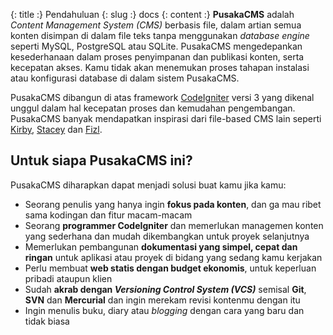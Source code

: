 {: title :} Pendahuluan
{: slug :} docs
{: content :} **PusakaCMS** adalah *Content Management System (CMS)* berbasis file, dalam artian semua konten disimpan di dalam file teks tanpa menggunakan *database engine* seperti MySQL, PostgreSQL atau SQLite. PusakaCMS mengedepankan kesederhanaan dalam proses penyimpanan dan publikasi konten, serta kecepatan akses. Kamu tidak akan menemukan proses tahapan instalasi atau konfigurasi database di dalam sistem PusakaCMS.

PusakaCMS dibangun di atas framework [CodeIgniter](http://ellislab.com/codeigniter) versi 3 yang dikenal unggul dalam hal kecepatan proses dan kemudahan pengembangan. PusakaCMS banyak mendapatkan inspirasi dari file-based CMS lain seperti [Kirby](http://getkirby.com), [Stacey](http://staceyapp.com) dan [Fizl](http://github.com/obrignoni/Fizl).

## Untuk siapa PusakaCMS ini?

PusakaCMS diharapkan dapat menjadi solusi buat kamu jika kamu:

- Seorang penulis yang hanya ingin **fokus pada konten**, dan ga mau ribet sama kodingan dan fitur macam-macam
- Seorang **programmer CodeIgniter** dan memerlukan managemen konten yang sederhana dan mudah dikembangkan untuk proyek selanjutnya
- Memerlukan pembangunan **dokumentasi yang simpel, cepat dan ringan** untuk aplikasi atau proyek di bidang yang sedang kamu kerjakan
- Perlu membuat **web statis dengan budget ekonomis**, untuk keperluan pribadi ataupun klien
- Sudah __akrab dengan *Versioning Control System (VCS)*__ semisal **Git**, **SVN** dan **Mercurial** dan ingin merekam revisi kontenmu dengan itu
- Ingin menulis buku, diary atau *blogging* dengan cara yang baru dan tidak biasa
